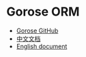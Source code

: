 # Gorose ORM

- [Gorose GitHub](https://github.com/gohouse/gorose)
- [中文文档](/gorose/dist/zh-cn/index.html)
- [English document](/gorose/dist/en/index.html)
